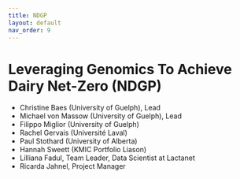 ```yaml
---
title: NDGP
layout: default
nav_order: 9
---
```


# Leveraging Genomics To Achieve Dairy Net-Zero (NDGP)

* Christine Baes (University of Guelph), Lead
* Michael von Massow (University of Guelph), Lead
* Filippo Miglior (University of Guelph)
* Rachel Gervais (Université Laval)
* Paul Stothard (University of Alberta)
* Hannah Sweett (KMIC Portfolio Liason)
* Lilliana Fadul, Team Leader, Data Scientist at Lactanet
* Ricarda Jahnel, Project Manager
